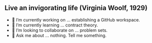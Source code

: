 ## Live an invigorating life (Virginia Woolf, 1929)

- 🔭 I’m currently working on ... establishing a GitHub workspace.
- 🌱 I’m currently learning ... contract theory.
- 👯 I’m looking to collaborate on ... problem sets.
- 💬 Ask me about ... nothing. Tell me something.

